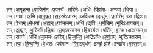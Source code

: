 

  
तम्।अ॒मृ॒क्ष॒न्त॒।वा॒जिन॑म्।उ॒पस्थे॑।अदि॑तेः।अधि॑।विप्रा॑सः।अण्व्या॑।धि॒या॥  
तम्।गावः॑।अ॒भि।अ॒नू॒ष॒त॒।स॒हस्र॑ऽधारम्।अक्षि॑तम्।इन्दु॑म्।ध॒र्तार॑म्।आ।दि॒वः॥  
तम्।वे॒धाम्।मे॒धया॑।अ॒ह्य॒न्।पव॑मानम्।अधि॑।द्यवि॑।ध॒र्ण॒सिम्।भूरि॑ऽधायसम्॥  
तम्।अ॒ह्य॒न्।भु॒रिजोः॑।धि॒या।स॒म्ऽवसा॑नम्।वि॒वस्व॑तः।पति॑म्।वा॒चः।अदा॑भ्यम्॥  
तम्।सानौ॑।अधि॑।जा॒मयः॑।हरि॑म्।हि॒न्व॒न्ति॒।अद्रि॑ऽभिः।ह॒र्य॒तम्।भूरि॑ऽचक्षसम्॥  
तम्।त्वा॒।हि॒न्व॒न्ति॒।वे॒धसः॑।पव॑मान।गि॒रा॒ऽवृध॑म्।इन्दो॒ इति॑।इन्द्रा॑य।म॒त्स॒रम्॥  
